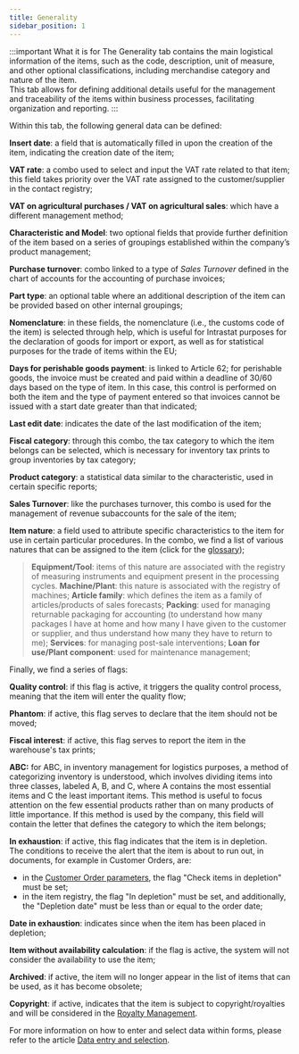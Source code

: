 ```yaml
---
title: Generality
sidebar_position: 1
---
```


:::important What it is for 
The Generality tab contains the main logistical information of the items, such as the code, description, unit of measure, and other optional classifications, including merchandise category and nature of the item.     
This tab allows for defining additional details useful for the management and traceability of the items within business processes, facilitating organization and reporting.
:::

Within this tab, the following general data can be defined:

**Insert date**: a field that is automatically filled in upon the creation of the item, indicating the creation date of the item;

**VAT rate**: a combo used to select and input the VAT rate related to that item; this field takes priority over the VAT rate assigned to the customer/supplier in the contact registry;

**VAT on agricultural purchases / VAT on agricultural sales**: which have a different management method;

**Characteristic and Model**: two optional fields that provide further definition of the item based on a series of groupings established within the company’s product management; 

**Purchase turnover**: combo linked to a type of *Sales Turnover* defined in the chart of accounts for the accounting of purchase invoices;

**Part type**: an optional table where an additional description of the item can be provided based on other internal groupings;

**Nomenclature**: in these fields, the nomenclature (i.e., the customs code of the item) is selected through help, which is useful for Intrastat purposes for the declaration of goods for import or export, as well as for statistical purposes for the trade of items within the EU;

**Days for perishable goods payment**: is linked to Article 62; for perishable goods, the invoice must be created and paid within a deadline of 30/60 days based on the type of item. In this case, this control is performed on both the item and the type of payment entered so that invoices cannot be issued with a start date greater than that indicated;
	
**Last edit date**: indicates the date of the last modification of the item;

**Fiscal category**: through this combo, the tax category to which the item belongs can be selected, which is necessary for inventory tax prints to group inventories by tax category;

**Product category**: a statistical data similar to the characteristic, used in certain specific reports; 

**Sales Turnover**: like the purchases turnover, this combo is used for the management of revenue subaccounts for the sale of the item; 

**Item nature**: a field used to attribute specific characteristics to the item for use in certain particular procedures. In the combo, we find a list of various natures that can be assigned to the item (click for the [glossary](/docs/guide/common/glossary/glossary-intro#item-nature));

> **Equipment/Tool**: items of this nature are associated with the registry of measuring instruments and equipment present in the processing cycles.
> **Machine/Plant**: this nature is associated with the registry of machines;
> **Article family**: which defines the item as a family of articles/products of sales forecasts;
> **Packing**: used for managing returnable packaging for accounting (to understand how many packages I have at home and how many I have given to the customer or supplier, and thus understand how many they have to return to me);
> **Services**: for managing post-sale interventions;
> **Loan for use/Plant component**: used for maintenance management;

Finally, we find a series of flags:	

**Quality control**: if this flag is active, it triggers the quality control process, meaning that the item will enter the quality flow;

**Phantom**: if active, this flag serves to declare that the item should not be moved;

**Fiscal interest**: if active, this flag serves to report the item in the warehouse's tax prints;

**ABC:** for ABC, in inventory management for logistics purposes, a method of categorizing inventory is understood, which involves dividing items into three classes, labeled A, B, and C, where A contains the most essential items and C the least important items. This method is useful to focus attention on the few essential products rather than on many products of little importance. If this method is used by the company, this field will contain the letter that defines the category to which the item belongs;

**In exhaustion**: if active, this flag indicates that the item is in depletion.         
The conditions to receive the alert that the item is about to run out, in documents, for example in Customer Orders, are:
- in the [Customer Order parameters](/docs/configurations/parameters/sales/sales-orders-parameters), the flag "Check items in depletion" must be set;             
- in the item registry, the flag "In depletion" must be set, and additionally, the "Depletion date" must be less than or equal to the order date;          

**Date in exhaustion**: indicates since when the item has been placed in depletion;

**Item without availability calculation**: if the flag is active, the system will not consider the availability to use the item;

**Archived**: if active, the item will no longer appear in the list of items that can be used, as it has become obsolete;

**Copyright**: if active, indicates that the item is subject to copyright/royalties and will be considered in the [Royalty Management](/docs/erp-home/registers/contacts/create-new-contact/accounting-data/agent-registry/royalties/).       

For more information on how to enter and select data within forms, please refer to the article [Data entry and selection]( /docs/guide/common/operations-with-data/manual-entry-or-help-and-data-selection).
